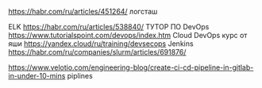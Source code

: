 https://habr.com/ru/articles/451264/   логсташ

ELK https://habr.com/ru/articles/538840/
ТУТОР ПО DevOps https://www.tutorialspoint.com/devops/index.htm
Cloud DevOps курс от яши https://yandex.cloud/ru/training/devsecops
Jenkins https://habr.com/ru/companies/slurm/articles/691876/

https://www.velotio.com/engineering-blog/create-ci-cd-pipeline-in-gitlab-in-under-10-mins piplines